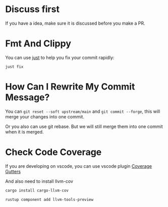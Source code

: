 # Discuss first
If you have a idea, make sure it is discussed before you make a PR. 

# Fmt And Clippy
You can use [just](https://github.com/casey/just) to help you fix your commit rapidly:
```shell
just fix
```

# How Can I Rewrite My Commit Message?
You can `git reset --soft upstream/main` and `git commit --forge`, this will merge your changes into one commit.

Or you also can use git rebase. But we will still merge them into one commit when it is merged.

# Check Code Coverage
If you are developing on vscode, you can use vscode plugin [Coverage Gutters](https://marketplace.visualstudio.com/items?itemName=ryanluker.vscode-coverage-gutters)

And also need to install llvm-cov
```sh
cargo install cargo-llvm-cov

rustup component add llvm-tools-preview
```
